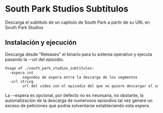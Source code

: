 # South Park Studios Subtítulos
Descarga el subtítulo de un capítulo de South Park a partir de su URL en South Park Studios

## Instalación y ejecución
Descarga desde "Releases" el binario para tu sistema operativo y ejecuta pasando la --url del episodio.
```bash
Usage of ./south_park_studios_subtitulos:
  -espera int
        segundos de espera entre la descarga de los segmentos
  -url string
        url del vídeo con el episodio del que se quiere descargar el subtítulo
```
La --espera es opcional, por defecto no es necesaria, no obstante, la automatización de la descarga de numerosos episodios tal vez genere un exceso de peticiones que podría solventarse estableciendo esta espera.